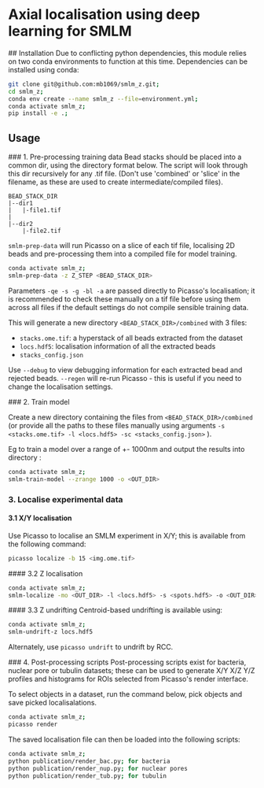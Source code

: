 # Axial localisation using deep learning for SMLM
## Installation
Due to conflicting python dependencies, this module relies on two conda environments to function at this time.
Dependencies can be installed using conda:
```bash
git clone git@github.com:mb1069/smlm_z.git;
cd smlm_z;
conda env create --name smlm_z --file=environment.yml;
conda activate smlm_z;
pip install -e .;
```
## Usage
### 1. Pre-processing training data
Bead stacks should be placed into a common dir, using the directory format below. The script will look through this dir recursively for any .tif file. (Don't use 'combined' or 'slice' in the filename, as these are used to create intermediate/compiled files).

```
BEAD_STACK_DIR
|--dir1
|   |-file1.tif
|
|--dir2
    |-file2.tif
```

`smlm-prep-data` will run Picasso on a slice of each tif file, localising 2D beads and pre-processing them into a compiled file for model training.
```bash
conda activate smlm_z;
smlm-prep-data -z Z_STEP <BEAD_STACK_DIR>
```

Parameters `-qe -s -g -bl -a` are passed directly to Picasso's localisation; it is recommended to check these manually on a tif file before using them across all files if the default settings do not compile sensible training data. 

This will generate a new directory `<BEAD_STACK_DIR>/combined` with 3 files:
- `stacks.ome.tif`: a hyperstack of all beads extracted from the dataset
- `locs.hdf5`: localisation information of all the extracted beads
- `stacks_config.json` 

Use `--debug` to view debugging information for each extracted bead and rejected beads.
`--regen` will re-run Picasso - this is useful if you need to change the localisation settings.

### 2. Train model

Create a new directory containing the files from `<BEAD_STACK_DIR>/combined` (or provide all the paths to these files manually using arguments `-s <stacks.ome.tif> -l <locs.hdf5> -sc <stacks_config.json>` ).

Eg to train a model over a range of +- 1000nm and output the results into directory <OUTDIR>:
```bash
conda activate smlm_z;
smlm-train-model --zrange 1000 -o <OUT_DIR>
```

### 3. Localise experimental data
#### 3.1 X/Y localisation
Use Picasso to localise an SMLM experiment in X/Y; this is available from the following command:
```bash
picasso localize -b 15 <img.ome.tif>
```

#### 3.2 Z localisation
```bash
conda activate smlm_z;
smlm-localize -mo <OUT_DIR> -l <locs.hdf5> -s <spots.hdf5> -o <OUT_DIR>/out
```

#### 3.3 Z undrifting
Centroid-based undrifting is available using:
```bash
conda activate smlm_z;
smlm-undrift-z locs.hdf5
```
Alternately, use `picasso undrift` to undrift by RCC.

### 4. Post-processing scripts
Post-processing scripts exist for bacteria, nuclear pore or tubulin datasets; these can be used to generate X/Y X/Z Y/Z profiles and histograms for ROIs selected from Picasso's render interface.

To select objects in a dataset, run the command below, pick objects and save picked localisalations.
```bash
conda activate smlm_z;
picasso render
```
The saved localisation file can then be loaded into the following scripts:

```bash
conda activate smlm_z;
python publication/render_bac.py; for bacteria
python publication/render_nup.py; for nuclear pores
python publication/render_tub.py; for tubulin
```
